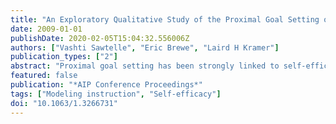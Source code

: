 ```yaml
---
title: "An Exploratory Qualitative Study of the Proximal Goal Setting of Two Introductory Modeling Instruction Physics Students"
date: 2009-01-01
publishDate: 2020-02-05T15:04:32.556006Z
authors: ["Vashti Sawtelle", "Eric Brewe", "Laird H Kramer"]
publication_types: ["2"]
abstract: "Proximal goal setting has been strongly linked to self-efficacy and often occurs in successful problem solving. A qualitative study, using both observations and interviews, investigated the problem-solving processes and the self-efficacy of two students enrolled in an introductory physics course that implemented Modeling Instruction at Florida International University. We found that the problem solving process could be divided into two main phases: the goal setting process and the self-efficacy feedback loop. Further, from the qualitative data, the goal setting process could not be isolated from its impact on the self-efficacy of the students. This relationship between the goal setting strategies within the problem-solving process and self-efficacy may be linked to the retention of students in physics. We present results of the study and its possible link to student retention. © American Institute of Physics."
featured: false
publication: "*AIP Conference Proceedings*"
tags: ["Modeling instruction", "Self-efficacy"]
doi: "10.1063/1.3266731"
---
```


